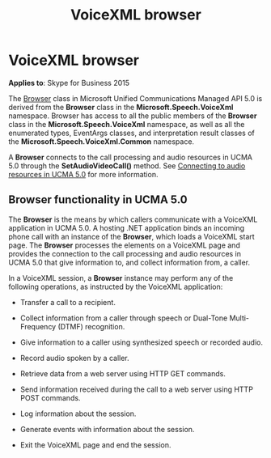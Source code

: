 ﻿---
description: Learn about the VoiceXML browser class for UCMA 5.0.
title: VoiceXML browser
TOCTitle: VoiceXML browser
ms:assetid: ae93b7b5-3bc4-40a6-bf01-ed80182003b5
ms:mtpsurl: https://msdn.microsoft.com/library/Dn466125(v=office.16)
ms:contentKeyID: 65240066
ms.date: 07/27/2015
mtps_version: v=office.16
---

# VoiceXML browser

**Applies to**: Skype for Business 2015

The [Browser](/dotnet/api/microsoft.rtc.collaboration.audiovideo.voicexml.browser) class in Microsoft Unified Communications Managed API 5.0 is derived from the **Browser** class in the **Microsoft.Speech.VoiceXml** namespace. Browser has access to all the public members of the **Browser** class in the **Microsoft.Speech.VoiceXml** namespace, as well as all the enumerated types, EventArgs classes, and interpretation result classes of the **Microsoft.Speech.VoiceXml.Common** namespace.

A **Browser** connects to the call processing and audio resources in UCMA 5.0 through the **SetAudioVideoCall()** method. See [Connecting to audio resources in UCMA 5.0](connecting-to-audio-resources-in-ucma-5-0.md) for more information.

## Browser functionality in UCMA 5.0

The **Browser** is the means by which callers communicate with a VoiceXML application in UCMA 5.0. A hosting .NET application binds an incoming phone call with an instance of the **Browser**, which loads a VoiceXML start page. The **Browser** processes the elements on a VoiceXML page and provides the connection to the call processing and audio resources in UCMA 5.0 that give information to, and collect information from, a caller.

In a VoiceXML session, a **Browser** instance may perform any of the following operations, as instructed by the VoiceXML application:

- Transfer a call to a recipient.

- Collect information from a caller through speech or Dual-Tone Multi-Frequency (DTMF) recognition.

- Give information to a caller using synthesized speech or recorded audio.

- Record audio spoken by a caller.

- Retrieve data from a web server using HTTP GET commands.

- Send information received during the call to a web server using HTTP POST commands.

- Log information about the session.

- Generate events with information about the session.

- Exit the VoiceXML page and end the session.

